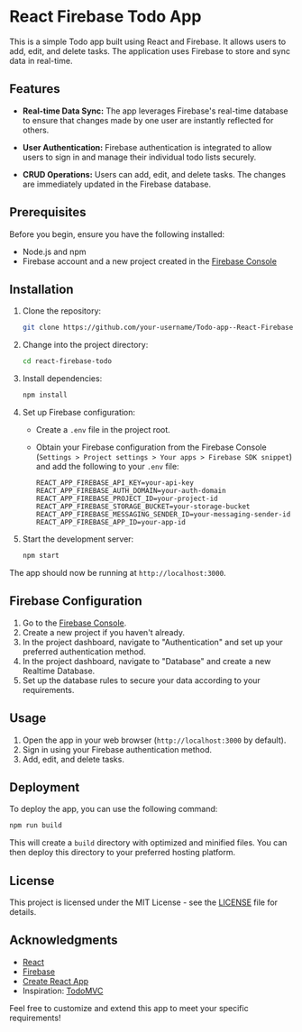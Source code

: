 # React Firebase Todo App

This is a simple Todo app built using React and Firebase. It allows users to add, edit, and delete tasks. The application uses Firebase to store and sync data in real-time.

## Features

- **Real-time Data Sync:** The app leverages Firebase's real-time database to ensure that changes made by one user are instantly reflected for others.

- **User Authentication:** Firebase authentication is integrated to allow users to sign in and manage their individual todo lists securely.

- **CRUD Operations:** Users can add, edit, and delete tasks. The changes are immediately updated in the Firebase database.

## Prerequisites

Before you begin, ensure you have the following installed:

- Node.js and npm
- Firebase account and a new project created in the [Firebase Console](https://console.firebase.google.com/)

## Installation

1. Clone the repository:

    ```bash
    git clone https://github.com/your-username/Todo-app--React-Firebase.git
    ```

2. Change into the project directory:

    ```bash
    cd react-firebase-todo
    ```

3. Install dependencies:

    ```bash
    npm install
    ```

4. Set up Firebase configuration:

    - Create a `.env` file in the project root.
    - Obtain your Firebase configuration from the Firebase Console (`Settings > Project settings > Your apps > Firebase SDK snippet`) and add the following to your `.env` file:

        ```env
        REACT_APP_FIREBASE_API_KEY=your-api-key
        REACT_APP_FIREBASE_AUTH_DOMAIN=your-auth-domain
        REACT_APP_FIREBASE_PROJECT_ID=your-project-id
        REACT_APP_FIREBASE_STORAGE_BUCKET=your-storage-bucket
        REACT_APP_FIREBASE_MESSAGING_SENDER_ID=your-messaging-sender-id
        REACT_APP_FIREBASE_APP_ID=your-app-id
        ```

5. Start the development server:

    ```bash
    npm start
    ```

The app should now be running at `http://localhost:3000`.

## Firebase Configuration

1. Go to the [Firebase Console](https://console.firebase.google.com/).
2. Create a new project if you haven't already.
3. In the project dashboard, navigate to "Authentication" and set up your preferred authentication method.
4. In the project dashboard, navigate to "Database" and create a new Realtime Database.
5. Set up the database rules to secure your data according to your requirements.

## Usage

1. Open the app in your web browser (`http://localhost:3000` by default).
2. Sign in using your Firebase authentication method.
3. Add, edit, and delete tasks.

## Deployment

To deploy the app, you can use the following command:

```bash
npm run build
```

This will create a `build` directory with optimized and minified files. You can then deploy this directory to your preferred hosting platform.

## License

This project is licensed under the MIT License - see the [LICENSE](LICENSE) file for details.

## Acknowledgments

- [React](https://reactjs.org/)
- [Firebase](https://firebase.google.com/)
- [Create React App](https://create-react-app.dev/)
- Inspiration: [TodoMVC](http://todomvc.com/)

Feel free to customize and extend this app to meet your specific requirements!
